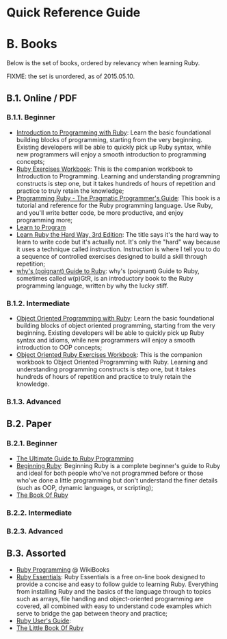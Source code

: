 Quick Reference Guide
=====================

# B. Books

Below is the set of books, ordered by relevancy when learning Ruby.

FIXME: the set is unordered, as of 2015.05.10.

## B.1. Online / PDF

### B.1.1. Beginner

- [Introduction to Programming with Ruby](http://www.gotealeaf.com/books/ruby): Learn the basic foundational building blocks of programming, starting from the very beginning. Existing developers will be able to quickly pick up Ruby syntax, while new programmers will enjoy a smooth introduction to programming concepts;
- [Ruby Exercises Workbook](http://www.gotealeaf.com/books/ruby_workbook): This is the companion workbook to Introduction to Programming. Learning and understanding programming constructs is step one, but it takes hundreds of hours of repetition and practice to truly retain the knowledge;
- [Programming Ruby - The Pragmatic Programmer's Guide](http://ruby-doc.com/docs/ProgrammingRuby/): This book is a tutorial and reference for the Ruby programming language. Use Ruby, and you'll write better code, be more productive, and enjoy programming more;
- [Learn to Program](https://pine.fm/LearnToProgram/)
- [Learn Ruby the Hard Way, 3rd Edition](http://learnrubythehardway.org/book/index.html): The title says it's the hard way to learn to write code but it's actually not. It's only the "hard" way because it uses a technique called instruction. Instruction is where I tell you to do a sequence of controlled exercises designed to build a skill through repetition;
- [why's (poignant) Guide to Ruby](http://mislav.uniqpath.com/poignant-guide/): why's (poignant) Guide to Ruby, sometimes called w(p)GtR, is an introductory book to the Ruby programming language, written by why the lucky stiff.

### B.1.2. Intermediate

- [Object Oriented Programming with Ruby](http://www.gotealeaf.com/books/oo_ruby): Learn the basic foundational building blocks of object oriented programming, starting from the very beginning. Existing developers will be able to quickly pick up Ruby syntax and idioms, while new programmers will enjoy a smooth introduction to OOP concepts;
- [Object Oriented Ruby Exercises Workbook](http://www.gotealeaf.com/books/oo_workbook): This is the companion workbook to Object Oriented Programming with Ruby. Learning and understanding programming constructs is step one, but it takes hundreds of hours of repetition and practice to truly retain the knowledge.

### B.1.3. Advanced

## B.2. Paper

### B.2.1. Beginner

- [The Ultimate Guide to Ruby Programming](http://book.rubylearning.org/)
- [Beginning Ruby](http://rubylearning.com/blog/2007/03/28/beginning-ruby/): Beginning Ruby is a complete beginner's guide to Ruby and ideal for both people who've not programmed before or those who've done a little programming but don't understand the finer details (such as OOP, dynamic languages, or scripting);
- [The Book Of Ruby](http://www.sapphiresteel.com/ruby-programming/The-Book-Of-Ruby.html)

### B.2.2. Intermediate

### B.2.3. Advanced

## B.3. Assorted

- [Ruby Programming](http://en.wikibooks.org/wiki/Ruby_Programming) @ WikiBooks
- [Ruby Essentials](http://www.techotopia.com/index.php/Ruby_Essentials): Ruby Essentials is a free on-line book designed to provide a concise and easy to follow guide to learning Ruby. Everything from installing Ruby and the basics of the language through to topics such as arrays, file handling and object-oriented programming are covered, all combined with easy to understand code examples which serve to bridge the gap between theory and practice;
- [Ruby User's Guide](http://www.rubyist.net/~slagell/ruby/index.html): 
- [The Little Book Of Ruby](http://www.sapphiresteel.com/ruby-programming/The-Little-Book-Of-Ruby.html)
